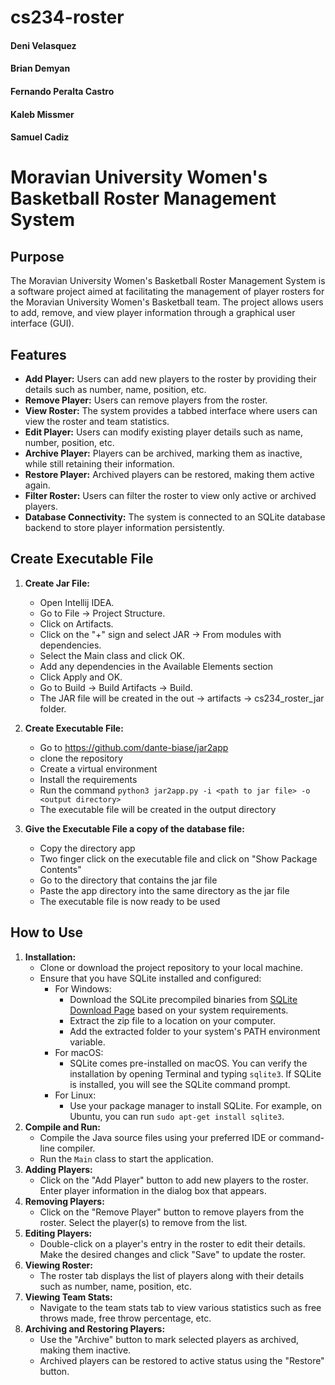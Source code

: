 # cs234-roster
#### Deni Velasquez
#### Brian Demyan
#### Fernando Peralta Castro
#### Kaleb Missmer
#### Samuel Cadiz

# Moravian University Women's Basketball Roster Management System

## Purpose

The Moravian University Women's Basketball Roster Management System is a software project aimed at facilitating the management of player rosters for the Moravian University Women's Basketball team. The project allows users to add, remove, and view player information through a graphical user interface (GUI).

## Features

- **Add Player:** Users can add new players to the roster by providing their details such as number, name, position, etc.
- **Remove Player:** Users can remove players from the roster.
- **View Roster:** The system provides a tabbed interface where users can view the roster and team statistics.
- **Edit Player:** Users can modify existing player details such as name, number, position, etc.
- **Archive Player:** Players can be archived, marking them as inactive, while still retaining their information.
- **Restore Player:** Archived players can be restored, making them active again.
- **Filter Roster:** Users can filter the roster to view only active or archived players.
- **Database Connectivity:** The system is connected to an SQLite database backend to store player information persistently.

## Create Executable File

1. **Create Jar File:** 
   - Open Intellij IDEA.
   - Go to File -> Project Structure.
   - Click on Artifacts.
   - Click on the "+" sign and select JAR -> From modules with dependencies.
   - Select the Main class and click OK.
   - Add any dependencies in the Available Elements section
   - Click Apply and OK.
   - Go to Build -> Build Artifacts -> Build.
   - The JAR file will be created in the out -> artifacts -> cs234_roster_jar folder.

2. **Create Executable File:**
    - Go to https://github.com/dante-biase/jar2app 
    - clone the repository
    - Create a virtual environment
    - Install the requirements
    - Run the command `python3 jar2app.py -i <path to jar file> -o <output directory>`
    - The executable file will be created in the output directory

3. **Give the Executable File a copy of the database file:**
    - Copy the directory app
    - Two finger click on the executable file and click on "Show Package Contents"
    - Go to the directory that contains the jar file
    - Paste the app directory into the same directory as the jar file
    - The executable file is now ready to be used

## How to Use

1. **Installation:** 
   - Clone or download the project repository to your local machine.
   - Ensure that you have SQLite installed and configured:
     - For Windows:
       - Download the SQLite precompiled binaries from [SQLite Download Page](https://www.sqlite.org/download.html) based on your system requirements.
       - Extract the zip file to a location on your computer.
       - Add the extracted folder to your system's PATH environment variable.
     - For macOS:
       - SQLite comes pre-installed on macOS. You can verify the installation by opening Terminal and typing `sqlite3`. If SQLite is installed, you will see the SQLite command prompt.
     - For Linux:
       - Use your package manager to install SQLite. For example, on Ubuntu, you can run `sudo apt-get install sqlite3`.
2. **Compile and Run:** 
   - Compile the Java source files using your preferred IDE or command-line compiler.
   - Run the `Main` class to start the application.
3. **Adding Players:** 
   - Click on the "Add Player" button to add new players to the roster. Enter player information in the dialog box that appears.
4. **Removing Players:** 
   - Click on the "Remove Player" button to remove players from the roster. Select the player(s) to remove from the list.
5. **Editing Players:** 
   - Double-click on a player's entry in the roster to edit their details. Make the desired changes and click "Save" to update the roster.
6. **Viewing Roster:** 
   - The roster tab displays the list of players along with their details such as number, name, position, etc.
7. **Viewing Team Stats:** 
   - Navigate to the team stats tab to view various statistics such as free throws made, free throw percentage, etc.
8. **Archiving and Restoring Players:** 
   - Use the "Archive" button to mark selected players as archived, making them inactive.
   - Archived players can be restored to active status using the "Restore" button.
